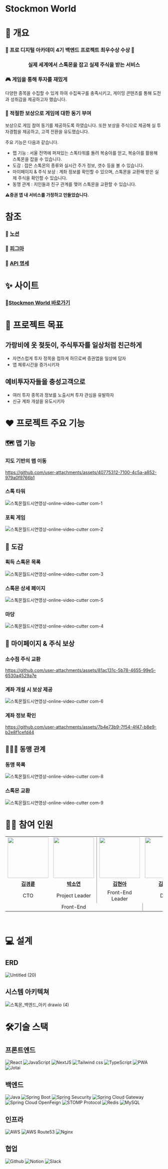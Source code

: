 # Stockmon World

# 🎀 개요

### 🥇 프로 디지털 아카데미 4기 백엔드 프로젝트 최우수상 수상 🥇
<h3 align="center"><b>실제 세계에서 스톡몬을 잡고 실제 주식을 받는 서비스</b></h3>



### 🎮 게임을 통해 투자를 재밌게
다양한 종목을 수집할 수 있게 하여 수집욕구를 충족시키고, 게이밍 콘텐츠를 통해 도전과 성취감을 제공하고자 했습니다.

### 🎁 적절한 보상으로 게임에 대한 동기 부여
보상으로 게임 참여 동기를 제공하도록 하였습니다. 또한 보상을 주식으로 제공해 실 투자경험을 제공하고, 고객 전환을 유도했습니다.

주요 기능은 다음과 같습니다.
- 맵 기능 : 서울 전역에 퍼져있는 스톡타워를 돌려 복숭아를 얻고, 복숭아를 활용해 스톡몬을 잡을 수 있습니다.
- 도감 : 잡은 스톡몬의 종류와 실시간 주가 정보, 갯수 등을 볼 수 있습니다.
- 마이페이지 & 주식 보상 : 계좌 정보를 확인할 수 있으며, 스톡몬을 교환해 받은 실제 주식을 확인할 수 있습니다. 
- 동맹 관계 : 지인들과 친구 관계를 맺어 스톡몬을 교환할 수 있습니다.

<b>⚠️증권 앱 내 서비스를 가정하고 만들었습니다. </b>

# 참조
<!-- 노션 확인 후 추가 -->
### 📄 [노션](https://www.notion.so/6-4-9251e0ba8244413da539c57840db164c?pvs=4)
### 🎨 [피그마](https://www.figma.com/design/mYWGE7W6X33BXMlXpLSDSB/%EC%8A%A4%ED%86%A1%EB%AA%AC-%EA%B3%A0?node-id=0-1&t=0spfv1LUwnUDnLpD-1)
### 🍔 [API 명세](https://poised-mandible-7e9.notion.site/API-b746153ff72947baa9c0504fbc93386f?pvs=4)

# ✨ 사이트
### 🐙[Stockmon World 바로가기](https://stockmon.world)

# 👑 프로젝트 목표
## 가랑비에 옷 젖듯이, 주식투자를 일상처럼 친근하게
- 자연스럽게 투자 정목을 접하게 하므로써 증권앱을 일상에 담자
- 앱 체류시간을 증가시키자

## 예비투자자들을 충성고객으로
- 여러 투자 종목과 정보를 노출시켜 투자 관심을 유발하자
- 신규 계좌 개설을 유도시키자

# ❤ 프로젝트 주요 기능
<!-- mp4인 영상들 gif로 변환하기-->
## 🗺️ 맵 기능
### 지도 기반의 맵 이동
https://github.com/user-attachments/assets/40775312-7100-4c5a-a852-979a0f9766b1

### 스톡 타워
![스톡몬월드시연영상-_online-video-cutter com_-_1_](https://github.com/user-attachments/assets/118a321a-2c55-4547-8588-0defb495c5ca)

### 포획 게임
![스톡몬월드시연영상-_online-video-cutter com_-_2_](https://github.com/user-attachments/assets/0a6c9941-9492-4e29-be84-436ff408adfb)

## 📖 도감
### 획득 스톡몬 목록
![스톡몬월드시연영상-_online-video-cutter com_-_3_](https://github.com/user-attachments/assets/d9fcb172-ce79-47a2-97d3-1a49d1b4fb58)

### 스톡몬 상세 페이지
![스톡몬월드시연영상-_online-video-cutter com_-_5_](https://github.com/user-attachments/assets/f476a621-2e1e-4bd9-a860-e4bddf0c85ab)

### 마당
![스톡몬월드시연영상-_online-video-cutter com_-_4_](https://github.com/user-attachments/assets/85aace8c-58e8-4aa2-af09-0c421a396a7d)


## 🙍 마이페이지 & 주식 보상

### 소수점 주식 교환
https://github.com/user-attachments/assets/81ac131c-5b78-4655-99e5-6530a4529a7e


### 계좌 개설 시 보상 제공
![스톡몬월드시연영상-_online-video-cutter com_-_6_](https://github.com/user-attachments/assets/bb56d5de-68dc-4818-bf6b-3eda74c51f9d)

### 계좌 정보 확인


https://github.com/user-attachments/assets/7b4e73b9-7f54-4f47-b8e9-b2e8f1cefd44


## 🧑‍🤝‍🧑 동맹 관계

### 동맹 목록
![스톡몬월드시연영상-_online-video-cutter com_-_8_](https://github.com/user-attachments/assets/a8162888-309e-47f1-be7a-4b9c707a0768)

### 스톡몬 교환
![스톡몬월드시연영상-_online-video-cutter com_-_9_](https://github.com/user-attachments/assets/febdb95a-76d2-4e33-9100-000b5c86f7c6)

 # 👋🏻 참여 인원
<table style="border: 0.5 solid gray">
 <tr>
    <td align="center"><a href="https://github.com/KimRiun"><img src="https://avatars.githubusercontent.com/KimRiun" width="130px;" alt=""></td>
    <td align="center" style="border-right : 0.5px solid gray"><a href="https://github.com/soyalattee"><img src="https://avatars.githubusercontent.com/soyalattee" width="130px;" alt=""></td>
    <td align="center"><a href="https://github.com/hyuna333"><img src="https://avatars.githubusercontent.com/hyuna333" width="130px;" alt=""></td>
    <td align="center" style="border-right : 0.5px solid gray"><a href="https://github.com/kmj-99"><img src="https://avatars.githubusercontent.com/kmj-99" width="130px;" alt=""></td>
    <td align="center"><a href="https://github.com/sdc05103"><img src="https://avatars.githubusercontent.com/sdc05103" width="130px;" alt=""></td>
    <td align="center" style="border-right : 0.5px solid gray"><a href="https://github.com/ShinHeeEul"><img src="https://avatars.githubusercontent.com/ShinHeeEul" width="130px;" alt=""></td>

  </tr>
  
  <tr>
    <td align="center"><a href="https://github.com/KimRiun"><b>김경륜</b></td>
    <td align="center"style="border-right : 0.5px solid gray"><a href="https://github.com/soyalattee" ><b>박소연</b></td>
    <td align="center"><a href="https://github.com/hyuna333"><b>김현아</b></td>
    <td align="center"style="border-right : 0.5px solid gray"><a href="https://github.com/kmj-99" ><b>김민중</b></td>
    <td align="center"><a href="https://github.com/sdc05103"><b>우채윤</b></td>
    <td align="center"style="border-right : 0.5px solid gray"><a href="https://github.com/ShinHeeEul" ><b>신희을</b></td>
  </tr>

  <tr>
    <td align="center">CTO</td>
    <td align="center" style="border-right : 0.5px solid gray">Project Leader</td>
    <td align="center">Front-End Leader</td>
    <td align="center" style="border-right : 0.5px solid gray">DBA</td>
    <td align="center">Project Manager</td>
    <td align="center" style="border-right : 0.5px solid gray">Back-End Leader</td>
  </tr>

  <tr>
    <td align = "center" colspan = "3" style="border-right : 0.5px solid gray">Front-End</td>
    <td align = "center" colspan = "3" style="border-right : 0.5px solid gray">Back-End</td>
  </tr>
</table>

<br/>

# 💻 설계
## ERD
![Untitled (20)](https://github.com/user-attachments/assets/08b70cbd-89b8-4e24-ae4f-0b10964c8fa5)

## 시스템 아키텍쳐
![스톡몬_백엔드_아키 drawio (4)](https://github.com/user-attachments/assets/35290421-7689-437b-89bb-441932e0c97a)

# 🛠기술 스택
## 프론트엔드
![React](https://img.shields.io/badge/react-61DAFB?style=for-the-badge&logo=react&logoColor=white)
![JavaScript](https://img.shields.io/badge/javascript-F7DF1E?style=for-the-badge&logo=javascript&logoColor=white)
![NextJS](https://img.shields.io/badge/next.js-000000?style=for-the-badge&logo=nextdotjs&logoColor=white)
![Tailwind css](https://img.shields.io/badge/tailwindcss-06B6D4?style=for-the-badge&logo=tailwindcss&logoColor=white)
![TypeScript](https://img.shields.io/badge/react-61DAFB?style=for-the-badge&logo=react&logoColor=white)
![PWA](https://img.shields.io/badge/pwa-5A0FC8?style=for-the-badge&logo=pwa&logoColor=white)
![Jotai](https://img.shields.io/badge/jotai-97979A?style=for-the-badge&logo=jotai&logoColor=white)

## 백엔드
![Java](https://img.shields.io/badge/java-1496FF?style=for-the-badge&logo=java&logoColor=white)
![Spring Boot](https://img.shields.io/badge/spring_boot-6DB33F?style=for-the-badge&logo=springboot&logoColor=white)
![Spring Seucurity](https://img.shields.io/badge/spring_security-6DB33F?style=for-the-badge&logo=springsecurity&logoColor=white)
![Spring Cloud Gateway](https://img.shields.io/badge/spring_Cloud_Gateway-6DB33F?style=for-the-badge&logo=icloud&logoColor=white)
![Spring Cloud OpenFeign](https://img.shields.io/badge/spring_cloud_openfeign-6DB33F?style=for-the-badge&logo=icloud&logoColor=white)
![STOMP Protocol](https://img.shields.io/badge/stomp-000000?style=for-the-badge&logo=stomp&logoColor=white)
![Redis](https://img.shields.io/badge/redis-FF4438?style=for-the-badge&logo=redis&logoColor=white)
![MySQL](https://img.shields.io/badge/mysql-4479A1?style=for-the-badge&logo=mysql&logoColor=white)


## 인프라
![AWS](https://img.shields.io/badge/amazonec2-FF9900?style=for-the-badge&logo=AmazonEC2&logoColor=white)
![AWS Route53](https://img.shields.io/badge/amazonroute53-8C4FFF?style=for-the-badge&logo=amazonroute53&logoColor=white)
![Nginx](https://img.shields.io/badge/nginx-009639?style=for-the-badge&logo=nginx&logoColor=white)


## 협업
![Github](https://img.shields.io/badge/github-181717?style=for-the-badge&logo=github&logoColor=white)
![Notion](https://img.shields.io/badge/notion-000000?style=for-the-badge&logo=notion&logoColor=white)
![Slack](https://img.shields.io/badge/slack-4A154B?style=for-the-badge&logo=slack&logoColor=white)

<br />
